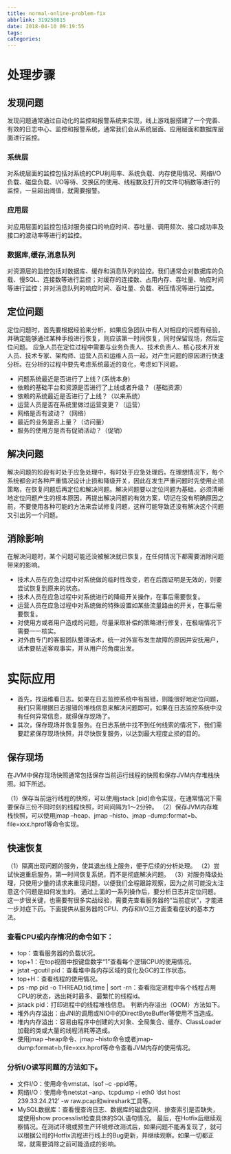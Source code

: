 ```yaml
---
title: normal-online-problem-fix
abbrlink: 319250815
date: 2018-04-10 09:19:55
tags:
categories:
---
```

# 处理步骤
## 发现问题

发现问题通常通过自动化的监控和报警系统来实现，线上游戏服搭建了一个完善、有效的日志中心、监控和报警系统，通常我们会从系统层面、应用层面和数据库层面进行监控。
### 系统层
对系统层面的监控包括对系统的CPU利用率、系统负载、内存使用情况、网络I/O负载、磁盘负载、I/O等待、交换区的使用、线程数及打开的文件句柄数等进行的监控，一旦超出阈值，就需要报警。
### 应用层
对应用层面的监控包括对服务接口的响应时间、吞吐量、调用频次、接口成功率及接口的波动率等进行的监控。
### 数据库,缓存,消息队列
对资源层的监控包括对数据库、缓存和消息队列的监控。我们通常会对数据库的负载、慢SQL、连接数等进行监控；对缓存的连接数、占用内存、吞吐量、响应时间等进行监控；并对消息队列的响应时间、吞吐量、负载、积压情况等进行监控。

## 定位问题
定位问题时，首先要根据经验来分析，如果应急团队中有人对相应的问题有经验，并确定能够通过某种手段进行恢复，则应该第一时间恢复，同时保留现场，然后定位问题。
应急人员在定位过程中需要与业务负责人、技术负责人、核心技术开发人员、技术专家、架构师、运营人员和运维人员一起，对产生问题的原因进行快速分析。在分析的过程中要先考虑系统最近的变化，考虑如下问题。

* 问题系统最近是否进行了上线？(系统本身)
* 依赖的基础平台和资源是否进行了上线或者升级？（基础资源）
* 依赖的系统最近是否进行了上线？（以来系统）
* 运营人员是否在系统里做过运营变更？（运营）
* 网络是否有波动？（网络）
* 最近的业务是否上量？（访问量）
* 服务的使用方是否有促销活动？（促销）

## 解决问题
解决问题的阶段有时处于应急处理中，有时处于应急处理后。在理想情况下，每个系统都会对各种严重情况设计止损和降级开关，因此在发生严重问题时先使用止损策略，在恢复问题后再定位和解决问题。解决问题要以定位问题为基础，必须清晰地定位问题产生的根本原因，再提出解决问题的有效方案，切记在没有明确原因之前，不要使用各种可能的方法来尝试修复问题，这样可能导致还没有解决这个问题又引出另一个问题。

## 消除影响
在解决问题时，某个问题可能还没被解决就已恢复，在任何情况下都需要消除问题带来的影响。

* 技术人员在应急过程中对系统做的临时性改变，若在后面证明是无效的，则要尝试恢复到原来的状态。
* 技术人员在应急过程中对系统进行的降级开关操作，在事后需要恢复。
* 运营人员在应急过程中对系统做的特殊设置如某些流量路由的开关，在事后需要恢复。
* 对使用方或者用户造成的问题，尽量采取补偿的策略进行修复，在极端情况下需要一一核实。
* 对外由专门的客服团队整理话术，统一对外宣布发生故障的原因并安抚用户，话术要贴近客观事实，并从用户的角度出发。



# 实际应用

* 首先，找运维看日志。如果在日志监控系统中有报错，则能很好地定位问题，我们只需根据日志报错的堆栈信息来解决问题即可。如果在日志监控系统中没有任何异常信息，就得保存现场了。
* 其次，保存现场并恢复服务。在日志系统中找不到任何线索的情况下，我们需要赶紧保存现场快照，并尽快恢复服务，以达到最大程度止损的目的。

## 保存现场
在JVM中保存现场快照通常包括保存当前运行线程的快照和保存JVM内存堆栈快照。如下所述。

（1）保存当前运行线程的快照，可以使用jstack [pid]命令实现，在通常情况下需要保存三份不同时刻的线程快照，时间间隔为1～2分钟。
（2）保存JVM内存堆栈快照，可以使用jmap –heap、jmap –histo、jmap -dump:format=b、file=xxx.hprof等命令实现。

## 快速恢复
（1）隔离出现问题的服务，使其退出线上服务，便于后续的分析处理。
（2）尝试快速重启服务，第一时间恢复系统，而不是彻底解决问题。
（3）对服务降级处理，只使用少量的请求来重现问题，以便我们全程跟踪观察，因为之前可能没太注意这个问题是如何发生的。
通过上面的一系列操作后，要分析日志并定位问题。这一步很关键，也需要有很多实战经验，需要先查看服务器的“当前症状”，才能进一步对症下药。下面提供从服务器的CPU、内存和I/O三方面查看症状的基本方法。

### 查看CPU或内存情况的命令如下：
* top：查看服务器的负载状况。
* top+1：在top视图中按键盘数字“1”查看每个逻辑CPU的使用情况。
* jstat –gcutil pid：查看堆中各内存区域的变化及GC的工作状态。
* top+H：查看线程的使用情况。
* ps -mp pid -o THREAD,tid,time | sort -rn：查看指定进程中各个线程占用CPU的状态，选出耗时最多、最繁忙的线程id。
* jstack pid：打印进程中的线程堆栈信息。
判断内存溢出（OOM）方法如下。
* 堆外内存溢出：由JNI的调用或NIO中的DirectByteBuffer等使用不当造成。
* 堆内内存溢出：容易由程序中创建的大对象、全局集合、缓存、ClassLoader加载的类或大量的线程消耗等造成。
* 使用jmap –heap命令、jmap –histo命令或者jmap-dump:format=b,file=xxx.hprof等命令查看JVM内存的使用情况。

### 分析I/O读写问题的方法如下。
* 文件I/O：使用命令vmstat、lsof –c -ppid等。
* 网络I/O：使用命令netstat –anp、tcpdump -i eth0 ‘dst host 239.33.24.212’ -w raw.pcap和wireshark工具等。
* MySQL数据库：查看慢查询日志、数据库的磁盘空间、排查索引是否缺失，或使用show processlist检查具体的SQL语句情况。
最后，在Hotfix后继续观察情况。在测试环境或预生产环境修改测试后，如果问题不能再复现了，就可以根据公司的Hotfix流程进行线上的Bug更新，并继续观察。如果一切都正常，就需要消除之前可能造成的影响。